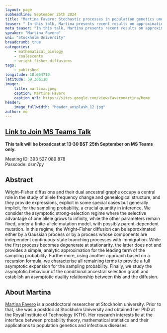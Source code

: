 ```yaml
---
layout: page
subheadline: September 25th 2024
title: "Martina Favero: Stochastic processes in population genetics under strong selection"
teaser: " In this talk, Martina presents recent results on approximations of Wright--Fisher diffusions in the strong selection regime."
meta_teaser: "In this talk, Martina presents recent results on approximations of Wright--Fisher diffusions in the strong selection regime."
speaker: "Martina Favero"
uni: "Stockholm University"
breadcrumb: true
categories:
    - mathematical_biology
    - coalescents
    - wright-fisher_diffusions
tags:
    - published
longitude: 18.054710
latitude: 59.366110
image:
    title: martina.jpeg
    caption: Martina Favero
    caption_url: https://sites.google.com/view/faveromartina/home
header:
    image_fullwidth: "header_unsplash_12.jpg"
author: mo
---
```


## [Link to Join MS Teams Talk](https://teams.microsoft.com/l/meetup-join/19%3ameeting_N2Q2NGY2NDEtYWVmNS00NzE3LWI0ZWMtMWFiZmE3NGM2MTc3%40thread.v2/0?context=%7b%22Tid%22%3a%22377e3d22-4ea1-422d-b0ad-8fcc89406b9e%22%2c%22Oid%22%3a%2243af9e94-a882-4d59-8a92-d00c8899065e%22%7d)

**This talk will be broadcast at 13:30 BST 25th September on MS Teams only.**

Meeting ID: 393 527 089 878 \
Passcode: dsm7py

## Abstract

Wright–Fisher diffusions and their dual ancestral graphs occupy a central role in the study of allele frequency change and genealogical structure, and they provide expressions, explicit in some special cases but generally implicit, for the sampling probability, a crucial quantity in inference. We consider the asymptotic strong-selection regime where the selective advantage of one allele grows to infinity, while the other parameters remain fixed, under a finite-allele mutation model, with possibly parent-dependent mutation. In this regime, the Wright–Fisher diffusion can be approximated either by a Gaussian process or by a process whose components are independent continuous-state branching processes with immigration. While the first process becomes degenerate at stationarity, the latter does not and provides a simple, analytic approximation for the leading term of the sampling probability. Furthermore, using another approach based on a recursion formula, we characterise all remaining terms to provide a full asymptotic expansion for the sampling probability. Finally, we study the asymptotic behaviour of the conditional ancestral selection graph and establish an asymptotic duality relationship between this and the diffusion.

## About Martina

[Martina Favero](https://sites.google.com/view/faveromartina/home) is a postdoctoral researcher at Stockholm university. Prior to that, she was a postdoc at Stockholm University and obtained her PhD at the Royal Institute of Technology (KTH). Her research interests lie at the interface between probability theory, mathematical statistics and their applications to population genetics and infectious diseases.

